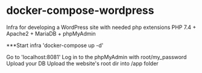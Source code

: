 # docker-compose-wordpress

Infra for developing a WordPress site with needed php extensions
PHP 7.4 + Apache2 + MariaDB + phpMyAdmin

***Start infra
'docker-compose up -d'

Go to 'localhost:8081'
Log in to the phpMyAdmin with root/my_password
Upload your DB
Upload the website's root dir into /app folder

